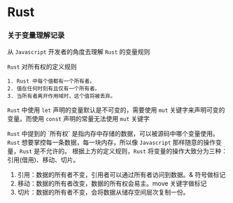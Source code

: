 # Rust

### 关于变量理解记录

从 `Javascript` 开发者的角度去理解 `Rust` 的变量规则

`Rust` 对所有权的定义规则

    1. Rust 中每个值都有一个所有者。
    2. 值在任何时刻有且仅有一个所有者。
    3. 当所有者离开作用域时，这个值将被丢弃。

`Rust` 中使用 `let` 声明的变量默认是不可变的，需要使用 `mut` 关键字来声明可变的变量。而使用 `const` 声明的常量无法使用 `mut` 关键字

`Rust` 中提到的 \`所有权\` 是指内存中存储的数据，可以被源码中哪个变量使用。`Rust` 想要掌控每一条数据，每一块内存，所以像 `Javascript` 那样随意的操作变量，`Rust` 是不允许的。
根据上方的定义规则，`Rust` 将变量的操作大致分为三种：引用(借用)、移动、切片。

1. 引用：数据的所有者不变，引用者可以通过所有者访问到数据。& 符号做标记
2. 移动：数据的所有者改变，数据的所有权会易主。move 关键字做标记
3. 切片：数据的所有者不变，会将数据从储存空间层次复制一份。
